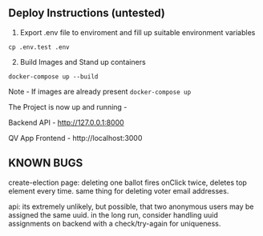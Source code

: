 ## Deploy Instructions (untested)

1. Export .env file to enviroment and fill up suitable environment variables

```
cp .env.test .env
```

2. Build Images and Stand up containers

```
docker-compose up --build
```

Note - If images are already present ```docker-compose up```

The Project is now up and running -

Backend API - http://127.0.0.1:8000

QV App Frontend - http://localhost:3000


## KNOWN BUGS

create-election page:
deleting one ballot fires onClick twice, deletes top element every time.
same thing for deleting voter email addresses.

api:
its extremely unlikely, but possible, that two anonymous users may be assigned
the same uuid. in the long run, consider handling uuid assignments on backend
with a check/try-again for uniqueness.
